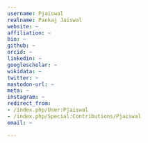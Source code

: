 ```yaml
---
username: Pjaiswal
realname: Pankaj Jaiswal
website: ~
affiliation: ~
bio: ~
github: ~
orcid: ~
linkedin: ~
googlescholar: ~
wikidata: ~
twitter: ~
mastodon-url: ~
meta: ~
instagram: ~
redirect_from:
- /index.php/User:Pjaiswal
- /index.php/Special:Contributions/Pjaiswal
email: ~

---
```

